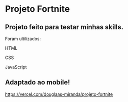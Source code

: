 # Projeto Fortnite


## Projeto feito para testar minhas skills.


Foram ultilizados:


HTML

CSS

JavaScript


## Adaptado ao mobile!

https://vercel.com/douglaas-miranda/projeto-fortnite
